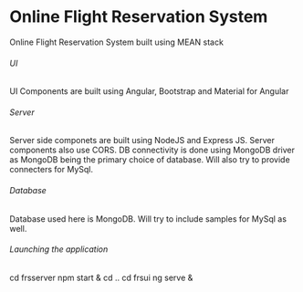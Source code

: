 # Online Flight Reservation System
Online Flight Reservation System built using MEAN stack

###### UI
UI Components are built using Angular, Bootstrap and Material for Angular

###### Server
Server side componets are built using NodeJS and Express JS.
Server components also use CORS.
DB connectivity is done using MongoDB driver as MongoDB being the primary choice of database.
Will also try to provide connecters for MySql.

###### Database

Database used here is MongoDB.
Will try to include samples for MySql as well.

###### Launching the application

cd frsserver
npm start &
cd ..
cd frsui
ng serve &
